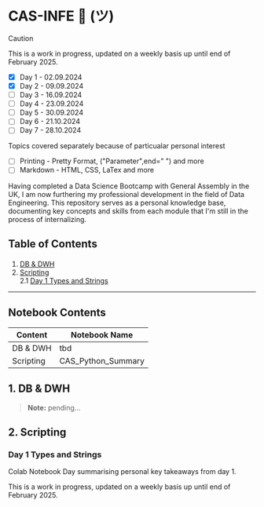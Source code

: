 # CAS-INFE 🙂 (ツ)

> [!CAUTION]
> This is a work in progress, updated on a weekly basis up until end of February 2025.

- [x] Day 1 - 02.09.2024
- [x] Day 2 - 09.09.2024
- [ ] Day 3 - 16.09.2024
- [ ] Day 4 - 23.09.2024
- [ ] Day 5 - 30.09.2024
- [ ] Day 6 - 21.10.2024
- [ ] Day 7 - 28.10.2024

Topics covered separately because of particualar personal interest

- [ ] Printing - Pretty Format, ("Parameter",end=" ") and more
- [ ] Markdown - HTML, CSS, LaTex and more

Having completed a Data Science Bootcamp with General Assembly in the UK, I am now furthering my professional development in the field of Data Engineering. This repository serves as a personal knowledge base, documenting key concepts and skills from each module that I'm still in the process of internalizing.

## Table of Contents
<div class="alert alert-block alert-info" style="margin-top: 20px">

1.  [DB & DWH](#1)<br>
2.  [Scripting](#2) <br>
  2.1  [Day 1 Types and Strings](#2.1) <br>   
    </div>
    <hr>

## Notebook Contents <a id="0"></a>
Content | Notebook Name
--- | ---
DB & DWH | tbd
Scripting | CAS_Python_Summary

## 1. DB & DWH <a id="1"></a>
> **Note:** pending...

## 2. Scripting <a id="2"></a>

### Day 1 Types and Strings <a id="2.1"></a>
Colab Notebook Day summarising personal key takeaways from day 1.

This is a work in progress, updated on a weekly basis up until end of February 2025.

